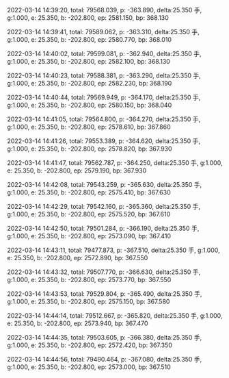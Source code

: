 2022-03-14 14:39:20, total: 79568.039, p: -363.890, delta:25.350 手, g:1.000, e: 25.350, b: -202.800, ep: 2581.150, bp: 368.130

2022-03-14 14:39:41, total: 79589.062, p: -363.310, delta:25.350 手, g:1.000, e: 25.350, b: -202.800, ep: 2580.770, bp: 368.010

2022-03-14 14:40:02, total: 79599.081, p: -362.940, delta:25.350 手, g:1.000, e: 25.350, b: -202.800, ep: 2582.100, bp: 368.130

2022-03-14 14:40:23, total: 79588.381, p: -363.290, delta:25.350 手, g:1.000, e: 25.350, b: -202.800, ep: 2582.230, bp: 368.190

2022-03-14 14:40:44, total: 79569.949, p: -364.170, delta:25.350 手, g:1.000, e: 25.350, b: -202.800, ep: 2580.150, bp: 368.040

2022-03-14 14:41:05, total: 79564.800, p: -364.270, delta:25.350 手, g:1.000, e: 25.350, b: -202.800, ep: 2578.610, bp: 367.860

2022-03-14 14:41:26, total: 79553.389, p: -364.620, delta:25.350 手, g:1.000, e: 25.350, b: -202.800, ep: 2578.820, bp: 367.930

2022-03-14 14:41:47, total: 79562.787, p: -364.250, delta:25.350 手, g:1.000, e: 25.350, b: -202.800, ep: 2579.190, bp: 367.930

2022-03-14 14:42:08, total: 79543.259, p: -365.630, delta:25.350 手, g:1.000, e: 25.350, b: -202.800, ep: 2575.410, bp: 367.630

2022-03-14 14:42:29, total: 79542.160, p: -365.360, delta:25.350 手, g:1.000, e: 25.350, b: -202.800, ep: 2575.520, bp: 367.610

2022-03-14 14:42:50, total: 79501.284, p: -366.190, delta:25.350 手, g:1.000, e: 25.350, b: -202.800, ep: 2573.090, bp: 367.410

2022-03-14 14:43:11, total: 79477.873, p: -367.510, delta:25.350 手, g:1.000, e: 25.350, b: -202.800, ep: 2572.890, bp: 367.550

2022-03-14 14:43:32, total: 79507.770, p: -366.630, delta:25.350 手, g:1.000, e: 25.350, b: -202.800, ep: 2573.770, bp: 367.550

2022-03-14 14:43:53, total: 79529.804, p: -365.490, delta:25.350 手, g:1.000, e: 25.350, b: -202.800, ep: 2575.150, bp: 367.580

2022-03-14 14:44:14, total: 79512.667, p: -365.820, delta:25.350 手, g:1.000, e: 25.350, b: -202.800, ep: 2573.940, bp: 367.470

2022-03-14 14:44:35, total: 79503.605, p: -366.380, delta:25.350 手, g:1.000, e: 25.350, b: -202.800, ep: 2572.420, bp: 367.350

2022-03-14 14:44:56, total: 79490.464, p: -367.080, delta:25.350 手, g:1.000, e: 25.350, b: -202.800, ep: 2573.000, bp: 367.510